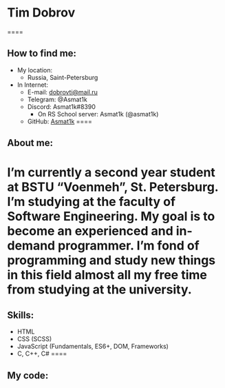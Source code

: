 # **Tim Dobrov**
====
## How to find me:
* My location:
    + Russia, Saint-Petersburg
* In Internet:
    + E-mail: dobrovti@mail.ru
    + Telegram: @Asmat1k
    + Discord: Asmat1k#8390
        - On RS School server: Asmat1k (@asmat1k)
    + GitHub: [Asmat1k](https://github.com/Asmat1k)
====
## About me:
I’m currently a second year student at BSTU “Voenmeh”, St. Petersburg. I’m studying at the faculty of Software Engineering. My goal is to become an experienced and in-demand programmer. I’m fond of programming and study new things in this field almost all my free time from studying at the university.
====
## Skills:
* HTML
* CSS (SCSS)
* JavaScript (Fundamentals, ES6+, DOM, Frameworks)
* C, C++, C#
====
## My code: